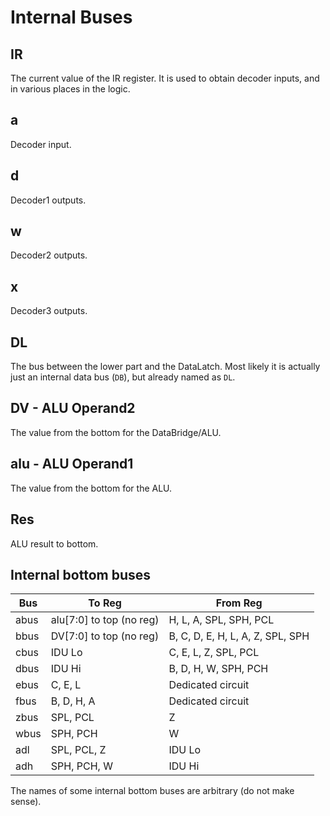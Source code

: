 # Internal Buses

## IR

The current value of the IR register. It is used to obtain decoder inputs, and in various places in the logic.

## a

Decoder input.

## d

Decoder1 outputs.

## w

Decoder2 outputs.

## x

Decoder3 outputs.

## DL

The bus between the lower part and the DataLatch. Most likely it is actually just an internal data bus (`DB`), but already named as `DL`.

## DV - ALU Operand2

The value from the bottom for the DataBridge/ALU.

## alu - ALU Operand1

The value from the bottom for the ALU.

## Res

ALU result to bottom.

## Internal bottom buses

|Bus|To Reg|From Reg|
|---|---|---|
|abus|alu\[7:0\] to top (no reg)|H, L, A, SPL, SPH, PCL|
|bbus|DV\[7:0\] to top (no reg)|B, C, D, E, H, L, A, Z, SPL, SPH|
|cbus|IDU Lo|C, E, L, Z, SPL, PCL|
|dbus|IDU Hi|B, D, H, W, SPH, PCH|
|ebus|C, E, L|Dedicated circuit|
|fbus|B, D, H, A|Dedicated circuit|
|zbus|SPL, PCL|Z|
|wbus|SPH, PCH|W|
|adl|SPL, PCL, Z|IDU Lo|
|adh|SPH, PCH, W|IDU Hi|

The names of some internal bottom buses are arbitrary (do not make sense).
